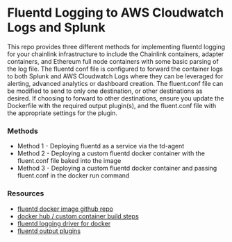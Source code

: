 # Fluentd Logging to AWS Cloudwatch Logs and Splunk

This repo provides three different methods for implementing fluentd logging for your chainlink infrastructure to include the Chainlink containers, adapter containers, and Ethereum full node containers with some basic parsing of the log file.  The fluentd conf file is configured to forward the container logs to both Splunk and AWS Cloudwatch Logs where they can be leveraged for alerting, advanced analytics or dashboard creation.  The fluent.conf file can be modified to send to only one destination, or other destinations as desired.  If choosing to forward to other destinations, ensure you update the Dockerfile with the required output plugin(s), and the fluent.conf file with the appropriate settings for the plugin.

### Methods
* Method 1 - Deploying fluentd as a service via the td-agent
* Method 2 - Deploying a custom fluentd docker container with the fluent.conf file baked into the image
* Method 3 - Deploying a custom fluentd docker container and passing fluent.conf in the docker run command

### Resources
* [fluentd docker image github repo](https://github.com/fluent/fluentd-docker-image/blob/master/v1.15/debian/entrypoint.sh)
* [docker hub / custom container build steps](https://hub.docker.com/r/fluent/fluentd/)
* [fluentd logging driver for docker](https://docs.docker.com/config/containers/logging/fluentd/)
* [fluentd output plugins](https://www.fluentd.org/plugins/all)
